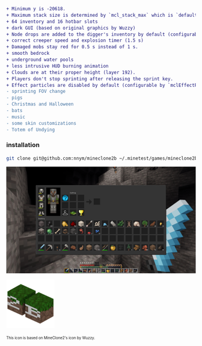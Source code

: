 ```diff
+ Minimum y is -20618.
+ Maximum stack size is determined by `mcl_stack_max` which is `default_stack_max` by default.
+ 64 inventory and 16 hotbar slots
+ dark GUI (based on original graphics by Wuzzy)
+ Node drops are added to the digger's inventory by default (configurable by `mcl_add_drops`).
+ correct creeper speed and explosion timer (1.5 s)
+ Damaged mobs stay red for 0.5 s instead of 1 s.
+ smooth bedrock
+ underground water pools
+ less intrusive HUD burning animation
+ Clouds are at their proper height (layer 192).
+ Players don't stop sprinting after releasing the sprint key.
+ Effect particles are disabled by default (configurable by `mclEffectParticles`).
- sprinting FOV change
- pigs
- Christmas and Halloween
- bats
- music
- some skin customizations
- Totem of Undying
```

### installation
```sh
git clone git@github.com:nnym/mineclone2b ~/.minetest/games/mineclone2b
```

![](inventory.png)

![](menu/icon.png)

<sub><sup>This icon is based on MineClone2's icon by Wuzzy.</sub></sup>
